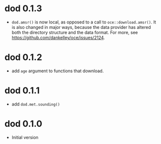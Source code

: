 # dod 0.1.3

* `dod.amsr()` is now local, as opposed to a call to `oce::download.amsr()`.
  It is also changed in major ways, because the data provider has altered
  both the directory structure and the data format.  For more, see
  https://github.com/dankelley/oce/issues/2124.

# dod 0.1.2

* add `age` argument to functions that download.

# dod 0.1.1

* add `dod.met.sounding()`

# dod 0.1.0

* Initial version

